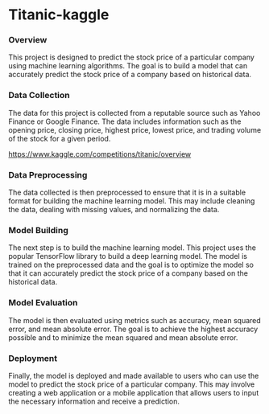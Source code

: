 # Titanic-kaggle

### Overview
This project is designed to predict the stock price of a particular company using machine learning algorithms. The goal is to build a model that can accurately predict the stock price of a company based on historical data.

### Data Collection
The data for this project is collected from a reputable source such as Yahoo Finance or Google Finance. The data includes information such as the opening price, closing price, highest price, lowest price, and trading volume of the stock for a given period.

https://www.kaggle.com/competitions/titanic/overview

### Data Preprocessing
The data collected is then preprocessed to ensure that it is in a suitable format for building the machine learning model. This may include cleaning the data, dealing with missing values, and normalizing the data.

### Model Building
The next step is to build the machine learning model. This project uses the popular TensorFlow library to build a deep learning model. The model is trained on the preprocessed data and the goal is to optimize the model so that it can accurately predict the stock price of a company based on the historical data.

### Model Evaluation
The model is then evaluated using metrics such as accuracy, mean squared error, and mean absolute error. The goal is to achieve the highest accuracy possible and to minimize the mean squared and mean absolute error.

### Deployment
Finally, the model is deployed and made available to users who can use the model to predict the stock price of a particular company. This may involve creating a web application or a mobile application that allows users to input the necessary information and receive a prediction.



